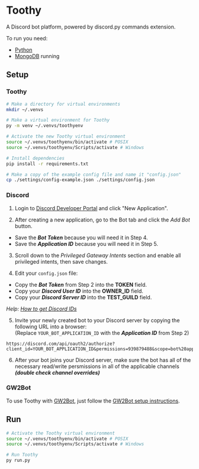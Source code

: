 # Toothy
A Discord bot platform, powered by discord.py commands extension.

To run you need:
 * [Python](https://www.python.org/downloads/)
 * [MongoDB](https://www.mongodb.com/try/download/community) running

## Setup

### Toothy
``` bash
# Make a directory for virtual environments
mkdir ~/.venvs

# Make a virtual environment for Toothy
py -m venv ~/.venvs/toothyenv

# Activate the new Toothy virtual environment
source ~/.venvs/toothyenv/bin/activate # POSIX
source ~/.venvs/toothyenv/Scripts/activate # Windows

# Install dependencies
pip install -r requirements.txt

# Make a copy of the example config file and name it "config.json"
cp ./settings/config-example.json ./settings/config.json
```

### Discord
1. Login to [Discord Developer Portal](https://discord.com/developers/applications) and click "New Application".

2. After creating a new application, go to the Bot tab and click the *Add Bot* button.  
  * Save the ***Bot Token*** because you will need it in Step 4.  
  * Save the ***Application ID*** because you will need it in Step 5.

3. Scroll down to the *Privileged Gateway Intents* section and enable all privileged intents, then save changes.

4. Edit your `config.json` file:  
  * Copy the ***Bot Token*** from Step 2 into the **TOKEN** field.  
  * Copy your ***Discord User ID*** into the **OWNER_ID** field.  
  * Copy your ***Discord Server ID*** into the **TEST_GUILD** field.  

  *Help: [How to get Discord IDs](https://support.discord.com/hc/en-us/articles/206346498-Where-can-I-find-my-User-Server-Message-ID-)*

5. Invite your newly created bot to your Discord server by copying the following URL into a browser:  
  (Replace `YOUR_BOT_APPLICATION_ID` with the ***Application ID*** from Step 2)  
  ```
  https://discord.com/api/oauth2/authorize?client_id=YOUR_BOT_APPLICATION_ID&permissions=939879488&scope=bot%20applications.commands
  ```

6. After your bot joins your Discord server, make sure the bot has all of the necessary read/write persmissions in all of the applicable channels ***(double check channel overrides)***

### GW2Bot
To use Toothy with [GW2Bot](https://github.com/Maselkov/GW2Bot), just follow the [GW2Bot setup instructions](https://github.com/Maselkov/GW2Bot/blob/master/README.md).

## Run
``` bash
# Activate the Toothy virtual environment
source ~/.venvs/toothyenv/bin/activate # POSIX
source ~/.venvs/toothyenv/Scripts/activate # Windows

# Run Toothy
py run.py
```
